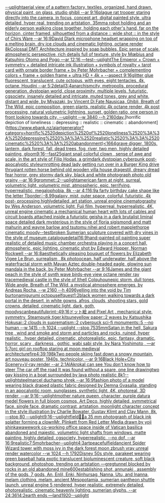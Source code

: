 [--uplight](https://www.ebank.nz/aiartgenerator?category=--uplight)[aerial view of a pattern factory, textiles, organized, hand drawn, physical paint, on glass, studio ghibli --ar 9:16](https://www.ebank.nz/aiartgenerator?category=aerial%2520view%2520of%2520a%2520pattern%2520factory%2C%2520textiles%2C%2520organized%2C%2520hand%2520drawn%2C%2520physical%2520paint%2C%2520on%2520glass%2C%2520studio%2520ghibli%2520--ar%25209%3A16)[plague rat trooper staring directly into the camera, in focus, concept art, digital painted style, ultra detailed, hyper real, trending on artstation, 35mm](https://www.ebank.nz/aiartgenerator?category=plague%2520rat%2520trooper%2520staring%2520directly%2520into%2520the%2520camera%2C%2520in%2520focus%2C%2520concept%2520art%2C%2520digital%2520painted%2520style%2C%2520ultra%2520detailed%2C%2520hyper%2520real%2C%2520trending%2520on%2520artstation%2C%252035mm)[a robot holding and an elderly person walking close together, holding each other's hand, far  on the horizon, cinter framed, silhouetted from a distance :: wide shot :: in the style of Chirs Ware --ar 16:9](https://www.ebank.nz/aiartgenerator?category=a%2520robot%2520holding%2520and%2520an%2520elderly%2520person%2520walking%2520close%2520together%2C%2520holding%2520each%2520other%27s%2520hand%2C%2520far%2520%2520on%2520the%2520horizon%2C%2520cinter%2520framed%2C%2520silhouetted%2520from%2520a%2520distance%2520%3A%3A%2520wide%2520shot%2520%3A%3A%2520in%2520the%2520style%2520of%2520Chirs%2520Ware%2520--ar%252016%3A9)[David Dlark microphone headset wrapping on top of a melting brain, dry ice clouds and cinematic lighting, octane render 8k](https://www.ebank.nz/aiartgenerator?category=David%2520Dlark%2520microphone%2520headset%2520wrapping%2520on%2520top%2520of%2520a%2520melting%2520brain%2C%2520dry%2520ice%2520clouds%2520and%2520cinematic%2520lighting%2C%2520octane%2520render%25208k)[Colossal DMT Architecture inspired by soap bubbles, Epic sense of scale, atmospheric persepctive, rich details full of texture, style by Mœbius and Katsuhiro Otomo and Pogo —ar 12:16 —test](https://www.ebank.nz/aiartgenerator?category=Colossal%2520DMT%2520Architecture%2520inspired%2520by%2520soap%2520bubbles%2C%2520Epic%2520sense%2520of%2520scale%2C%2520atmospheric%2520persepctive%2C%2520rich%2520details%2520full%2520of%2520texture%2C%2520style%2520by%2520M%C5%93bius%2520and%2520Katsuhiro%2520Otomo%2520and%2520Pogo%2520%E2%80%94ar%252012%3A16%2520%E2%80%94test)[--uplight](https://www.ebank.nz/aiartgenerator?category=--uplight)[The Emperor + Crown + symmetry + detailed intricate ink illustration + symbols of royalty + tarot card with ornate border frame + by Peter Mohrbacher + complementing colors + frame + golden frame + ultra HD + 4k + --aspect 9:16](https://www.ebank.nz/aiartgenerator?category=The%2520Emperor%2520%2B%2520Crown%2520%2B%2520symmetry%2520%2B%2520detailed%2520intricate%2520ink%2520illustration%2520%2B%2520symbols%2520of%2520royalty%2520%2B%2520tarot%2520card%2520with%2520ornate%2520border%2520frame%2520%2B%2520by%2520Peter%2520Mohrbacher%2520%2B%2520complementing%2520colors%2520%2B%2520frame%2520%2B%2520golden%2520frame%2520%2B%2520ultra%2520HD%2520%2B%25204k%2520%2B%2520--aspect%25209%3A16)[glitter glue fluorescent, translucent, cute octopus, with eyes, eight tentacles, 4k, octane, Houdini --ar 5:2](https://www.ebank.nz/aiartgenerator?category=glitter%2520glue%2520fluorescent%2C%2520translucent%2C%2520cute%2520octopus%2C%2520with%2520eyes%2C%2520eight%2520tentacles%2C%25204k%2C%2520octane%2C%2520Houdini%2520--ar%25205%3A2)[detail](https://www.ebank.nz/aiartgenerator?category=detail)[3:4](https://www.ebank.nz/aiartgenerator?category=3%3A4)[anarchism](https://www.ebank.nz/aiartgenerator?category=anarchism)[city, metropolis, procedural generation, dystopian world, close proximity, multiple levels, futuristic, cgsociety, insanely detailed and intricate, muted tones, grey and white, distant and wide, by Miyazaki, by Vincent Di Fate Nausicaa, Ghibli, Breath of The Wild, epic composition, green plants, realistic 4k octane render, 4k post processing, natural volumetric lightning, sunset, golden ratio, one person in front looking towards city, --uplight --w 3840 --h 2160](https://www.ebank.nz/aiartgenerator?category=city%2C%2520metropolis%2C%2520procedural%2520generation%2C%2520dystopian%2520world%2C%2520close%2520proximity%2C%2520multiple%2520levels%2C%2520futuristic%2C%2520cgsociety%2C%2520insanely%2520detailed%2520and%2520intricate%2C%2520muted%2520tones%2C%2520grey%2520and%2520white%2C%2520distant%2520and%2520wide%2C%2520by%2520Miyazaki%2C%2520by%2520Vincent%2520Di%2520Fate%2520Nausicaa%2C%2520Ghibli%2C%2520Breath%2520of%2520The%2520Wild%2C%2520epic%2520composition%2C%2520green%2520plants%2C%2520realistic%25204k%2520octane%2520render%2C%25204k%2520post%2520processing%2C%2520natural%2520volumetric%2520lightning%2C%2520sunset%2C%2520golden%2520ratio%2C%2520one%2520person%2520in%2520front%2520looking%2520towards%2520city%2C%2520--uplight%2520--w%25203840%2520--h%25202160)[day.](https://www.ebank.nz/aiartgenerator?category=day.)[horrific depiction of loneliness :: depressing :: realistic :: cinematic :: abandonment](https://www.ebank.nz/aiartgenerator?category=horrific%2520depiction%2520of%2520loneliness%2520%3A%3A%2520depressing%2520%3A%3A%2520realistic%2520%3A%3A%2520cinematic%2520%3A%3A%2520abandonment)[<1664](https://www.ebank.nz/aiartgenerator?category=%3C1664)[grave digger, 1800s, lantern, dark forest, fall, dead trees, fog, river, two men, highly detailed painting, gloom](https://www.ebank.nz/aiartgenerator?category=grave%2520digger%2C%25201800s%2C%2520lantern%2C%2520dark%2520forest%2C%2520fall%2C%2520dead%2520trees%2C%2520fog%2C%2520river%2C%2520two%2520men%2C%2520highly%2520detailed%2520painting%2C%2520gloom)[9:16](https://www.ebank.nz/aiartgenerator?category=9%3A16)[--fast](https://www.ebank.nz/aiartgenerator?category=--fast)[25](https://www.ebank.nz/aiartgenerator?category=25)[giant snail colorful clown , sense of awe and scale, in the art style of Filip Hodas, a grimdark dystopian cyberpunk post-apocalyptic style](https://www.ebank.nz/aiartgenerator?category=giant%2520snail%2520colorful%2520clown%2520%2C%2520sense%2520of%2520awe%2520and%2520scale%2C%2520in%2520the%2520art%2520style%2520of%2520Filip%2520Hodas%2C%2520a%2520grimdark%2520dystopian%2520cyberpunk%2520post-apocalyptic%2520style)[urn](https://www.ebank.nz/aiartgenerator?category=urn)[rotting dead lady getting run over in a Burger King drive thru](https://www.ebank.nz/aiartgenerator?category=rotting%2520dead%2520lady%2520getting%2520run%2520over%2520in%2520a%2520Burger%2520King%2520drive%2520thru)[giant rotten horse behind old wooden villa house dragestil, dreary dread fear horror, grey stormy dark sky, black and white photograph photo old grainy --ar 16:9](https://www.ebank.nz/aiartgenerator?category=giant%2520rotten%2520horse%2520behind%2520old%2520wooden%2520villa%2520house%2520dragestil%2C%2520dreary%2520dread%2520fear%2520horror%2C%2520grey%2520stormy%2520dark%2520sky%2C%2520black%2520and%2520white%2520photograph%2520photo%2520old%2520grainy%2520--ar%252016%3A9)[grommet::2](https://www.ebank.nz/aiartgenerator?category=grommet%3A%3A2)[--uplight](https://www.ebank.nz/aiartgenerator?category=--uplight)[american farm at night, surreal, volumetric light, volumetric mist, atmospheric, epic, terrifying, hyperrealistic, megalophobia, 8k --ar 4:1](https://www.ebank.nz/aiartgenerator?category=american%2520farm%2520at%2520night%2C%2520surreal%2C%2520volumetric%2520light%2C%2520volumetric%2520mist%2C%2520atmospheric%2C%2520epic%2C%2520terrifying%2C%2520hyperrealistic%2C%2520megalophobia%2C%25208k%2520--ar%25204%3A1)[16:9](https://www.ebank.nz/aiartgenerator?category=16%3A9)[a farty birthday cake shape like the letter T](https://www.ebank.nz/aiartgenerator?category=a%2520farty%2520birthday%2520cake%2520shape%2520like%2520the%2520letter%2520T)[border::-8.99](https://www.ebank.nz/aiartgenerator?category=border%3A%3A-8.99)[galaxy, mist, outer space, colorful, futuristic, 4k post- processing highlydetailed, art station, unreal engine cinematography by Wes Anderson, volumetric light, Fuji film, hyperreal, hyperrealistic, 4K, unreal engine cinematic,](https://www.ebank.nz/aiartgenerator?category=galaxy%2C%2520mist%2C%2520outer%2520space%2C%2520colorful%2C%2520futuristic%2C%25204k%2520post-%2520processing%2520highlydetailed%2C%2520art%2520station%2C%2520unreal%2520engine%2520cinematography%2520by%2520Wes%2520Anderson%2C%2520volumetric%2520light%2C%2520Fuji%2520film%2C%2520hyperreal%2C%2520hyperrealistic%2C%25204K%2C%2520unreal%2520engine%2520cinematic%2C)[a mechanical human heart with lots of cables and circuit boards attached inside a futuristic geisha in a dark brutalist liminal space detailed dark mysterious in the style of floria sigismondi and matt mahurin and wayne barlow and tsutomu nihei and robert mapplethorpe cinematic moody](https://www.ebank.nz/aiartgenerator?category=a%2520mechanical%2520human%2520heart%2520with%2520lots%2520of%2520cables%2520and%2520circuit%2520boards%2520attached%2520inside%2520a%2520futuristic%2520geisha%2520in%2520a%2520dark%2520brutalist%2520liminal%2520space%2520detailed%2520dark%2520mysterious%2520in%2520the%2520style%2520of%2520floria%2520sigismondi%2520and%2520matt%2520mahurin%2520and%2520wayne%2520barlow%2520and%2520tsutomu%2520nihei%2520and%2520robert%2520mapplethorpe%2520cinematic%2520moody)[--test](https://www.ebank.nz/aiartgenerator?category=--test)[broken Sumerian sculpture covered with dry vines in the style of museum catalogue](https://www.ebank.nz/aiartgenerator?category=broken%2520Sumerian%2520sculpture%2520covered%2520with%2520dry%2520vines%2520in%2520the%2520style%2520of%2520museum%2520catalogue)[detail](https://www.ebank.nz/aiartgenerator?category=detail)[16:9](https://www.ebank.nz/aiartgenerator?category=16%3A9)[hand-painted oil painting super realistic of detailed music chamber orchestra playing in a concert hall, atmospheric, epic lighting, cinematic shot by Edward Hopper, Norman Rockwell   --ar 16:8](https://www.ebank.nz/aiartgenerator?category=hand-painted%2520oil%2520painting%2520super%2520realistic%2520of%2520detailed%2520music%2520chamber%2520orchestra%2520playing%2520in%2520a%2520concert%2520hall%2C%2520atmospheric%2C%2520epic%2520lighting%2C%2520cinematic%2520shot%2520by%2520Edward%2520Hopper%2C%2520Norman%2520Rockwell%2520%2520%2520--ar%252016%3A8)[aesthetically pleasing bouquet of flowers by Elizabeth Vigee Le Brun, surrealism , 8k photo](https://www.ebank.nz/aiartgenerator?category=aesthetically%2520pleasing%2520bouquet%2520of%2520flowers%2520by%2520Elizabeth%2520Vigee%2520Le%2520Brun%2C%2520surrealism%2520%2C%25208k%2520photo)[ocean. half underwater, half above the water](https://www.ebank.nz/aiartgenerator?category=ocean.%2520half%2520underwater%2C%2520half%2520above%2520the%2520water)[fractal storm with Mayan Aztec double-headed eagle, glowing sun mandala in the back, by Peter Mohrbacher  --ar 9:16](https://www.ebank.nz/aiartgenerator?category=fractal%2520storm%2520with%2520Mayan%2520Aztec%2520double-headed%2520eagle%2C%2520glowing%2520sun%2520mandala%2520in%2520the%2520back%2C%2520by%2520Peter%2520Mohrbacher%2520%2520--ar%25209%3A16)[James and the giant peach in the style of synth wave birds-eye view octane render ray trace](https://www.ebank.nz/aiartgenerator?category=James%2520and%2520the%2520giant%2520peach%2520in%2520the%2520style%2520of%2520synth%2520wave%2520birds-eye%2520view%2520octane%2520render%2520ray%2520trace)[medieval castle in the style of Ithell Colquhoun](https://www.ebank.nz/aiartgenerator?category=medieval%2520castle%2520in%2520the%2520style%2520of%2520Ithell%2520Colquhoun)[epic storm, dull tones, Wide angle, Breath of The Wild, a mystical atmosphere emerges, by Andreas Rocha,  --w 2160  --h 4096](https://www.ebank.nz/aiartgenerator?category=epic%2520storm%2C%2520dull%2520tones%2C%2520Wide%2520angle%2C%2520Breath%2520of%2520The%2520Wild%2C%2520a%2520mystical%2520atmosphere%2520emerges%2C%2520by%2520Andreas%2520Rocha%2C%2520%2520--w%25202160%2520%2520--h%25204096)[yelling into the void by Tim burton](https://www.ebank.nz/aiartgenerator?category=yelling%2520into%2520the%2520void%2520by%2520Tim%2520burton)[amigurumi octopus](https://www.ebank.nz/aiartgenerator?category=amigurumi%2520octopus)[elfquest](https://www.ebank.nz/aiartgenerator?category=elfquest)[1:2](https://www.ebank.nz/aiartgenerator?category=1%3A2)[black women walking towards a dark portal in the desert, in white gowns, afros, clouds, shooting stars, gold crowns, detailed, cinematic light, dark, goth, moody](https://www.ebank.nz/aiartgenerator?category=black%2520women%2520walking%2520towards%2520a%2520dark%2520portal%2520in%2520the%2520desert%2C%2520in%2520white%2520gowns%2C%2520afros%2C%2520clouds%2C%2520shooting%2520stars%2C%2520gold%2520crowns%2C%2520detailed%2C%2520cinematic%2520light%2C%2520dark%2C%2520goth%2C%2520moody)[scan](https://www.ebank.nz/aiartgenerator?category=scan)[beautiful](https://www.ebank.nz/aiartgenerator?category=beautiful)[print::4](https://www.ebank.nz/aiartgenerator?category=print%3A%3A4)[9:16](https://www.ebank.nz/aiartgenerator?category=9%3A16)[ドット絵 and Pixel Art , mechanical style, symmetry, Steampunk,tiger,kitsune](https://www.ebank.nz/aiartgenerator?category=%E3%83%89%E3%83%83%E3%83%88%E7%B5%B5%2520and%2520Pixel%2520Art%2520%2C%2520mechanical%2520style%2C%2520symmetry%2C%2520Steampunk%2Ctiger%2Ckitsune)[yellow paper::2 waves by Katsushika Hokusai::2 clouds in suprematism::2 cyberpuck sci-fi monuments::5 --no human --w 1415 --h 1024 --uplight --stop 75](https://www.ebank.nz/aiartgenerator?category=yellow%2520paper%3A%3A2%2520waves%2520by%2520Katsushika%2520Hokusai%3A%3A2%2520clouds%2520in%2520suprematism%3A%3A2%2520cyberpuck%2520sci-fi%2520monuments%3A%3A5%2520--no%2520human%2520--w%25201415%2520--h%25201024%2520--uplight%2520--stop%252075)[35mm](https://www.ebank.nz/aiartgenerator?category=35mm)[Satan in the hell, Sakura tree , wind and smoke and storm and particles and rocks, ruined, hyper realistic , hyper detailed, cinematic, photorealistic, epic, fantasy, dramatic, horror, scary , darkness , gothic, wabi sabi style, by Nara Yoshimoto , —ar 5:7](https://www.ebank.nz/aiartgenerator?category=Satan%2520in%2520the%2520hell%2C%2520Sakura%2520tree%2520%2C%2520wind%2520and%2520smoke%2520and%2520storm%2520and%2520particles%2520and%2520rocks%2C%2520ruined%2C%2520hyper%2520realistic%2520%2C%2520hyper%2520detailed%2C%2520cinematic%2C%2520photorealistic%2C%2520epic%2C%2520fantasy%2C%2520dramatic%2C%2520horror%2C%2520scary%2520%2C%2520darkness%2520%2C%2520gothic%2C%2520wabi%2520sabi%2520style%2C%2520by%2520Nara%2520Yoshimoto%2520%2C%2520%E2%80%94ar%25205%3A7)[orc girl on rooftop staring at moon medieval architecture](https://www.ebank.nz/aiartgenerator?category=orc%2520girl%2520on%2520rooftop%2520staring%2520at%2520moon%2520medieval%2520architecture)[fire](https://www.ebank.nz/aiartgenerator?category=fire)[4:3](https://www.ebank.nz/aiartgenerator?category=4%3A3)[9:19](https://www.ebank.nz/aiartgenerator?category=9%3A19)[8k](https://www.ebank.nz/aiartgenerator?category=8k)[Two people skiing fast down a snowy mountain, art nouveau poster, 1940s, technicolor, --ar 9:16](https://www.ebank.nz/aiartgenerator?category=Two%2520people%2520skiing%2520fast%2520down%2520a%2520snowy%2520mountain%2C%2520art%2520nouveau%2520poster%2C%25201940s%2C%2520technicolor%2C%2520--ar%25209%3A16)[Black Hole+City Scenery+V-ray render --ar 2:1](https://www.ebank.nz/aiartgenerator?category=Black%2520Hole%2BCity%2520Scenery%2BV-ray%2520render%2520--ar%25202%3A1)[AlAkroka](https://www.ebank.nz/aiartgenerator?category=AlAkroka)[I can see You don't know how to steer The car off the road It was found without a spare, one line drawing](https://www.ebank.nz/aiartgenerator?category=I%2520can%2520see%2520You%2520don%27t%2520know%2520how%2520to%2520steer%2520The%2520car%2520off%2520the%2520road%2520It%2520was%2520found%2520without%2520a%2520spare%2C%2520one%2520line%2520drawing)[two gay kissing in a boat surrounded by lava photo realistic 8k](https://www.ebank.nz/aiartgenerator?category=two%2520gay%2520kissing%2520in%2520a%2520boat%2520surrounded%2520by%2520lava%2520photo%2520realistic%25208k)[1](https://www.ebank.nz/aiartgenerator?category=1)[--uplight](https://www.ebank.nz/aiartgenerator?category=--uplight)[steel](https://www.ebank.nz/aiartgenerator?category=steel)[marcel duchamp shrek --ar 16:9](https://www.ebank.nz/aiartgenerator?category=marcel%2520duchamp%2520shrek%2520--ar%252016%3A9)[fashion photo of a model wearing black draped plastic fabric designed by Demna Gvasalia, standing in an apocalyptic room, sunglasses, synthetic light, 4K, photoreal, 3D render, —ar 9:16](https://www.ebank.nz/aiartgenerator?category=fashion%2520photo%2520of%2520a%2520model%2520wearing%2520black%2520draped%2520plastic%2520fabric%2520designed%2520by%2520Demna%2520Gvasalia%2C%2520standing%2520in%2520an%2520apocalyptic%2520room%2C%2520sunglasses%2C%2520synthetic%2520light%2C%25204K%2C%2520photoreal%2C%25203D%2520render%2C%2520%E2%80%94ar%25209%3A16)[--uplight](https://www.ebank.nz/aiartgenerator?category=--uplight)[mother nature queen, character, purple datura medel flowers in full bloom cosmos, Art Deco, highly detailed, symmetrical face, single face, dramatic contrast, artstation, moonlight character concept in the style illustration by Charlie Bowater, Gustav Klimt and Clay Mann, 8k, —stop 80 --uplight](https://www.ebank.nz/aiartgenerator?category=mother%2520nature%2520queen%2C%2520character%2C%2520purple%2520datura%2520medel%2520flowers%2520in%2520full%2520bloom%2520cosmos%2C%2520Art%2520Deco%2C%2520highly%2520detailed%2C%2520symmetrical%2520face%2C%2520single%2520face%2C%2520dramatic%2520contrast%2C%2520artstation%2C%2520moonlight%2520character%2520concept%2520in%2520the%2520style%2520illustration%2520by%2520Charlie%2520Bowater%2C%2520Gustav%2520Klimt%2520and%2520Clay%2520Mann%2C%25208k%2C%2520%E2%80%94stop%252080%2520--uplight)[9:16](https://www.ebank.nz/aiartgenerator?category=9%3A16)[--uplight](https://www.ebank.nz/aiartgenerator?category=--uplight)[field](https://www.ebank.nz/aiartgenerator?category=field)[🌌🎇](https://www.ebank.nz/aiartgenerator?category=%F0%9F%8C%8C%F0%9F%8E%87)[a 35 mm photograph of black ink splatter forming a clown](https://www.ebank.nz/aiartgenerator?category=a%252035%2520mm%2520photograph%2520of%2520black%2520ink%2520splatter%2520forming%2520a%2520clown)[Mr. Plinkett from Red Letter Media drawn by yoji shinkawa](https://www.ebank.nz/aiartgenerator?category=Mr.%2520Plinkett%2520from%2520Red%2520Letter%2520Media%2520drawn%2520by%2520yoji%2520shinkawa)[wework co-working office space inside of Vatican basilica abandoned and majestic, volumetric light shafts from windows, matte painting, highly detailed, cgsociety, hyperrealistic, --no dof, --ar 16:9](https://www.ebank.nz/aiartgenerator?category=wework%2520co-working%2520office%2520space%2520inside%2520of%2520Vatican%2520basilica%2520abandoned%2520and%2520majestic%2C%2520volumetric%2520light%2520shafts%2520from%2520windows%2C%2520matte%2520painting%2C%2520highly%2520detailed%2C%2520cgsociety%2C%2520hyperrealistic%2C%2520--no%2520dof%2C%2520--ar%252016%3A9)[realistic](https://www.ebank.nz/aiartgenerator?category=realistic)[7:5](https://www.ebank.nz/aiartgenerator?category=7%3A5)[mohrbacher](https://www.ebank.nz/aiartgenerator?category=mohrbacher)[](https://www.ebank.nz/aiartgenerator?category=)[--uplight](https://www.ebank.nz/aiartgenerator?category=--uplight)[4:3](https://www.ebank.nz/aiartgenerator?category=4%3A3)[art](https://www.ebank.nz/aiartgenerator?category=art)[peaceful](https://www.ebank.nz/aiartgenerator?category=peaceful)[field](https://www.ebank.nz/aiartgenerator?category=field)[ancient Spider Wizard tower with moss ivy in the dark forest moon zbrush vray unreal  render watercolor --w 1024 --h 1792](https://www.ebank.nz/aiartgenerator?category=ancient%2520Spider%2520Wizard%2520tower%2520with%2520moss%2520ivy%2520in%2520the%2520dark%2520forest%2520moon%2520zbrush%2520vray%2520unreal%2520%2520render%2520watercolor%2520--w%25201024%2520--h%25201792)[Disney 50s style, parakeet wearing green baseball hat](https://www.ebank.nz/aiartgenerator?category=Disney%252050s%2520style%2C%2520parakeet%2520wearing%2520green%2520baseball%2520hat)[a exotic translucent bioluminescent creature, soft black background, photoshop, trending on artstation —greg](https://www.ebank.nz/aiartgenerator?category=a%2520exotic%2520translucent%2520bioluminescent%2520creature%2C%2520soft%2520black%2520background%2C%2520photoshop%2C%2520trending%2520on%2520artstation%2520%E2%80%94greg)[tunnel blocked by rocks in an old abandoned mine](https://www.ebank.nz/aiartgenerator?category=tunnel%2520blocked%2520by%2520rocks%2520in%2520an%2520old%2520abandoned%2520mine)[600](https://www.ebank.nz/aiartgenerator?category=600)[establishing shot, annunaki ,  assembly of the gods, 7 gods, An, Enlil, Enki, Ninhursag, Nanna, Utu, and Inanna, melam clothing, melam, ancient Mesopotamia, sumerian pantheon shuttle launch, unreal engine 5 rendered, hyper realistic,  extremely detailed, photorealistic,  cinematic heavenly lighting, sumerian glyphs, --ar 24:36](https://www.ebank.nz/aiartgenerator?category=establishing%2520shot%2C%2520annunaki%2520%2C%2520%2520assembly%2520of%2520the%2520gods%2C%25207%2520gods%2C%2520An%2C%2520Enlil%2C%2520Enki%2C%2520Ninhursag%2C%2520Nanna%2C%2520Utu%2C%2520and%2520Inanna%2C%2520melam%2520clothing%2C%2520melam%2C%2520ancient%2520Mesopotamia%2C%2520sumerian%2520pantheon%2520shuttle%2520launch%2C%2520unreal%2520engine%25205%2520rendered%2C%2520hyper%2520realistic%2C%2520%2520extremely%2520detailed%2C%2520photorealistic%2C%2520%2520cinematic%2520heavenly%2520lighting%2C%2520sumerian%2520glyphs%2C%2520--ar%252024%3A36)[1](https://www.ebank.nz/aiartgenerator?category=1)[4:2](https://www.ebank.nz/aiartgenerator?category=4%3A2)[earth ends —land](https://www.ebank.nz/aiartgenerator?category=earth%2520ends%2520%E2%80%94land)[1920](https://www.ebank.nz/aiartgenerator?category=1920)[--uplight](https://www.ebank.nz/aiartgenerator?category=--uplight)
